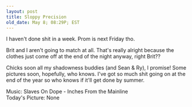 ```yaml
---
layout: post
title: Sloppy Precision
old_date: May 8; 08:29P; EST
---
```


I haven't done shit in a week. Prom is next Friday tho.

Brit and I aren't going to match at all. That's really alright because the
clothes just come off at the end of the night anyway, right Brit??

Chicks soon all my shadowness buddies (and Sean & Ry), I promise! Some
pictures soon, hopefully, who knows. I've got so much shit going on at the end
of the year so who knows if it'll get done by summer.

Music: Slaves On Dope - Inches From the Mainline  
Today's Picture: None
